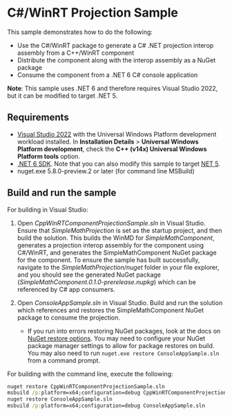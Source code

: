 # C#/WinRT Projection Sample

This sample demonstrates how to do the following:

- Use the C#/WinRT package to generate a C# .NET projection interop assembly from a C++/WinRT component
- Distribute the component along with the interop assembly as a NuGet package
- Consume the component from a .NET 6 C# console application

**Note**: This sample uses .NET 6 and therefore requires Visual Studio 2022, but it can be modified to target .NET 5.

## Requirements

* [Visual Studio 2022](https://visualstudio.microsoft.com/downloads/) with the Universal Windows Platform development workload installed. In **Installation Details** > **Universal Windows Platform development**, check the **C++ (v14x) Universal Windows Platform tools** option.
* [.NET 6 SDK](https://dotnet.microsoft.com/download/dotnet/6.0). Note that you can also modify this sample to target [NET 5](https://dotnet.microsoft.com/download/dotnet/5.0).
* nuget.exe 5.8.0-preview.2 or later (for command line MSBuild)

## Build and run the sample

For building in Visual Studio:

1. Open *CppWinRTComponentProjectionSample.sln* in Visual Studio. Ensure that *SimpleMathProjection* is set as the startup project, and then build the solution. This builds the WinMD for *SimpleMathComponent*, generates a projection interop assembly for the component using C#/WinRT, and generates the SimpleMathComponent NuGet package for the component. To ensure the sample has built successfully, navigate to the *SimpleMathProjection/nuget* folder in your file explorer, and you should see the generated NuGet package (*SimpleMathComponent.0.1.0-prerelease.nupkg*) which can be referenced by C# app consumers.

2. Open *ConsoleAppSample.sln* in Visual Studio. Build and run the solution which references and restores the SimpleMathComponent NuGet package to consume the projection.

    - If you run into errors restoring NuGet packages, look at the docs on [NuGet restore options](https://docs.microsoft.com/nuget/consume-packages/package-restore). You may need to  configure your NuGet package manager settings to allow for package restores on build. You may also need to run `nuget.exe restore ConsoleAppSample.sln` from a command prompt.

For building with the command line, execute the following:

```cmd
nuget restore CppWinRTComponentProjectionSample.sln
msbuild /p:platform=x64;configuration=debug CppWinRTComponentProjectionSample.sln
nuget restore ConsoleAppSample.sln
msbuild /p:platform=x64;configuration=debug ConsoleAppSample.sln
```
